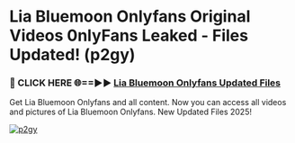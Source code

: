 # Lia Bluemoon Onlyfans Original Videos 0nlyFans Leaked - Files Updated! (p2gy)

<h3>🔴 CLICK HERE 🌐==►► <a href="https://tinyurl.com/2m67pmp6" rel="nofollow">Lia Bluemoon Onlyfans Updated Files</a></h3>

Get Lia Bluemoon Onlyfans and all content. Now you can access all videos and pictures of Lia Bluemoon Onlyfans. New Updated Files 2025!

[![p2gy](https://i.imgur.com/H4QAA4z.gif)](https://tinyurl.com/2m67pmp6)